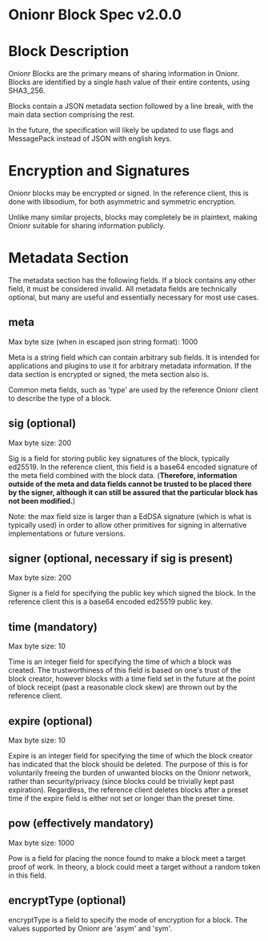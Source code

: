 # Onionr Block Spec v2.0.0

# Block Description

Onionr Blocks are the primary means of sharing information in Onionr. Blocks are identified by a single hash value of their entire contents, using SHA3_256.

Blocks contain a JSON metadata section followed by a line break, with the main data section comprising the rest.

In the future, the specification will likely be updated to use flags and MessagePack instead of JSON with english keys.

# Encryption and Signatures

Onionr blocks may be encrypted or signed. In the reference client, this is done with libsodium, for both asymmetric and symmetric encryption.

Unlike many similar projects, blocks may completely be in plaintext, making Onionr suitable for sharing information publicly.

# Metadata Section

The metadata section has the following fields. If a block contains any other field, it must be considered invalid. All metadata fields are technically optional, but many are useful and essentially necessary for most use cases.

## meta

Max byte size (when in escaped json string format): 1000

Meta is a string field which can contain arbitrary sub fields. It is intended for applications and plugins to use it for arbitrary metadata information. If the data section is encrypted or signed, the meta section also is.

Common meta fields, such as 'type' are used by the reference Onionr client to describe the type of a block.

## sig (optional)

Max byte size: 200

Sig is a field for storing public key signatures of the block, typically ed25519. In the reference client, this field is a base64 encoded signature of the meta field combined with the block data. (**Therefore, information outside of the meta and data fields cannot be trusted to be placed there by the signer, although it can still be assured that the particular block has not been modified.**)

Note: the max field size is larger than a EdDSA signature (which is what is typically used) in order to allow other primitives for signing in alternative implementations or future versions.

## signer (optional, necessary if sig is present)

Max byte size: 200

Signer is a field for specifying the public key which signed the block. In the reference client this is a base64 encoded ed25519 public key.

## time (mandatory)

Max byte size: 10

Time is an integer field for specifying the time of which a block was created. The trustworthiness of this field is based on one's trust of the block creator, however blocks with a time field set in the future at the point of block receipt (past a reasonable clock skew) are thrown out by the reference client.

## expire (optional)

Max byte size: 10

Expire is an integer field for specifying the time of which the block creator has indicated that the block should be deleted. The purpose of this is for voluntarily freeing the burden of unwanted blocks on the Onionr network, rather than security/privacy (since blocks could be trivially kept past expiration). Regardless, the reference client deletes blocks after a preset time if the expire field is either not set or longer than the preset time.

## pow (effectively mandatory)

Max byte size: 1000

Pow is a field for placing the nonce found to make a block meet a target proof of work. In theory, a block could meet a target without a random token in this field.

## encryptType (optional)

encryptType is a field to specify the mode of encryption for a block. The values supported by Onionr are 'asym' and 'sym'.
